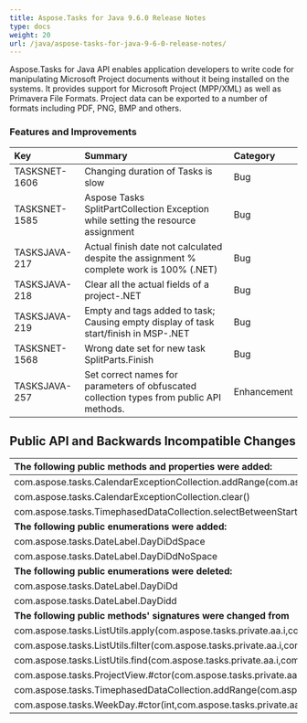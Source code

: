 ```yaml
---
title: Aspose.Tasks for Java 9.6.0 Release Notes
type: docs
weight: 20
url: /java/aspose-tasks-for-java-9-6-0-release-notes/
---
```


Aspose.Tasks for Java API enables application developers to write code for manipulating Microsoft Project documents without it being installed on the systems. It provides support for Microsoft Project (MPP/XML) as well as Primavera File Formats. Project data can be exported to a number of formats including PDF, PNG, BMP and others.
### **Features and Improvements**

|**Key** |**Summary** |**Category** |
| :- | :- | :- |
|TASKSNET-1606 |Changing duration of Tasks is slow |Bug |
|TASKSNET-1585 |Aspose Tasks SplitPartCollection Exception while setting the resource assignment |Bug |
|TASKSJAVA-217 |Actual finish date not calculated despite the assignment % complete work is 100% (.NET) |Bug |
|TASKSJAVA-218 |Clear all the actual fields of a project-.NET |Bug |
|TASKSJAVA-219 |Empty <StartText> and <FinishText> tags added to task; Causing empty display of task start/finish in MSP-.NET |Bug |
|TASKSNET-1568 |Wrong date set for new task SplitParts.Finish |Bug |
|TASKSJAVA-257 |Set correct names for parameters of obfuscated collection types from public API methods. |Enhancement |
## **Public API and Backwards Incompatible Changes**

|**The following public methods and properties were added:** |**Description** |
| :- | :- |
|com.aspose.tasks.CalendarExceptionCollection.addRange(com.aspose.tasks.private.Collections.Generic.IGenericEnumerable) |Adds range of exceptions to the internal list. |
|com.aspose.tasks.CalendarExceptionCollection.clear() |Removes all items from the Aspose.Tasks.CalendarExceptionCollection. |
|com.aspose.tasks.TimephasedDataCollection.selectBetweenStartAndFinish(int,java.util.Date,java.util.Date) |Selects all time phases between "startTime" and "finishTime". Has O(log n) complexity in average case. |
|**The following public enumerations were added:** |**Description** |
|com.aspose.tasks.DateLabel.DayDiDdSpace |Examples: M 30, T 1 |
|com.aspose.tasks.DateLabel.DayDiDdNoSpace |Examples: M30, T1 |
|**The following public enumerations were deleted:** |**Description** |
|com.aspose.tasks.DateLabel.DayDiDd ||
|com.aspose.tasks.DateLabel.DayDidd ||
|**The following public methods' signatures were changed from** |**To** |
|com.aspose.tasks.ListUtils.apply(com.aspose.tasks.private.aa.i,com.aspose.tasks.IAlgorithm,int) |com.aspose.tasks.ListUtils.apply(com.aspose.tasks.private.Collections.Generic.IGenericList,com.aspose.tasks.IAlgorithm,int) |
|com.aspose.tasks.ListUtils.filter(com.aspose.tasks.private.aa.i,com.aspose.tasks.ICondition) |com.aspose.tasks.ListUtils.filter(com.aspose.tasks.private.Collections.Generic.IGenericList,com.aspose.tasks.ICondition) |
|com.aspose.tasks.ListUtils.find(com.aspose.tasks.private.aa.i,com.aspose.tasks.ICondition,java.lang.Class) |com.aspose.tasks.ListUtils.find(com.aspose.tasks.private.Collections.Generic.IGenericList,com.aspose.tasks.ICondition,java.lang.Class) |
|com.aspose.tasks.ProjectView.#ctor(com.aspose.tasks.private.aa.f) |com.aspose.tasks.ProjectView.#ctor(com.aspose.tasks.private.Collections.Generic.IGenericEnumerable) |
|com.aspose.tasks.TimephasedDataCollection.addRange(com.aspose.tasks.private.aa.f) |com.aspose.tasks.TimephasedDataCollection.addRange(com.aspose.tasks.private.Collections.Generic.IGenericEnumerable) |
|com.aspose.tasks.WeekDay.#ctor(int,com.aspose.tasks.private.aa.i) |com.aspose.tasks.WeekDay.#ctor(int,com.aspose.tasks.private.Collections.Generic.IGenericList) |

